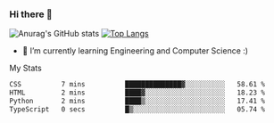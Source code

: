 ### Hi there 👋

![Anurag's GitHub stats](https://github-readme-stats.vercel.app/api?username=MatteoIorio11&show_icons=true&theme=dark) 
[![Top Langs](https://github-readme-stats.vercel.app/api/top-langs/?username=MatteoIorio11&theme=dark)](https://github.com/MatteoIorio11/github-readme-stats)

- 🌱 I’m currently learning Engineering and Computer Science :)

<!--
**MatteoIorio11/MatteoIorio11** is a ✨ _special_ ✨ repository because its `README.md` (this file) appears on your GitHub profile.

Here are some ideas to get you started:

- 🔭 I’m currently working on ...
- 🌱 I’m currently learning ...
- 👯 I’m looking to collaborate on ...
- 🤔 I’m looking for help with ...
- 💬 Ask me about ...
- 📫 How to reach me: ...
- 😄 Pronouns: ...
- ⚡ Fun fact: ...
-->
My Stats
<!--START_SECTION:waka-->

```txt
CSS          7 mins          ██████████████▓░░░░░░░░░░   58.61 %
HTML         2 mins          ████▓░░░░░░░░░░░░░░░░░░░░   18.23 %
Python       2 mins          ████▒░░░░░░░░░░░░░░░░░░░░   17.41 %
TypeScript   0 secs          █▒░░░░░░░░░░░░░░░░░░░░░░░   05.74 %
```

<!--END_SECTION:waka-->
